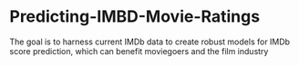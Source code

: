 # Predicting-IMBD-Movie-Ratings
The goal is to harness current IMDb data to create robust models for IMDb score prediction, which can benefit moviegoers and the film industry
